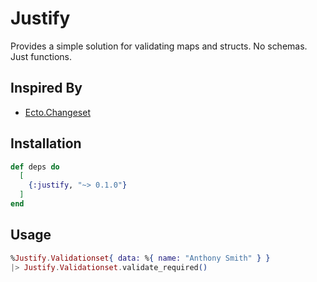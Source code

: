 # Justify

Provides a simple solution for validating maps and structs. No schemas. Just
functions.

## Inspired By

* [Ecto.Changeset](https://hexdocs.pm/ecto/Ecto.Changeset.html#module-validations-and-constraints)

## Installation

```elixir
def deps do
  [
    {:justify, "~> 0.1.0"}
  ]
end
```

## Usage

```elixir
%Justify.Validationset{ data: %{ name: "Anthony Smith" } }
|> Justify.Validationset.validate_required()
```
